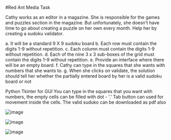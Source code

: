 #Red Ant Media Task

Cathy works as an editor in a magazine. She is responsible for the games and puzzles section in the magazine.
But unfortunately, she doesn’t have time to go about creating a puzzle on her own every month. Help her by creating a sudoku validator. 

a. It will be a standard 9 X 9 sudoku board 
b. Each row must contain the digits 1-9 without repetition. 
c. Each column must contain the digits 1-9 without repetition.
d. Each of the nine 3 x 3 sub-boxes of the grid must contain the digits 1-9 without repetition. 
e. Provide an interface where there will be an empty board. 
f. Cathy can type in the squares that she wants with numbers that she wants to.
g. When she clicks on validate, the solution should tell her whether the partially entered board by her is a valid sudoku board or not

Python Tkinter for GUI You can type in the squares that you want with numbers, the empty cells can be filled with dot - '.' 
Tab button can used for movement inside the cells.
The valid suduko can be downloaded as pdf also

![image](https://user-images.githubusercontent.com/58509992/116355877-1c280b80-a818-11eb-8130-a91289bf9390.png)

![image](https://user-images.githubusercontent.com/58509992/116355852-129ea380-a818-11eb-89ad-7849a40221d5.png)

![image](https://user-images.githubusercontent.com/58509992/116356027-55f91200-a818-11eb-8030-4a44d71c8498.png)

